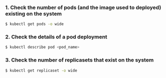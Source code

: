 ### 1. Check the number of pods (and the image used to deployed) existing on the system

```bash
$ kubectl get pods -o wide
```

### 2. Check the details of a pod deployment

```bash
$ kubectl describe pod <pod_name>
```

### 3. Check the number of replicasets that exist on the system

```bash
$ kubectl get replicaset -o wide
```
